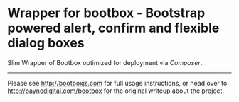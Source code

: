 # Wrapper for bootbox - Bootstrap powered alert, confirm and flexible dialog boxes

Slim Wrapper of Bootbox optimized for deployment via _Composer_.

*** 

Please see http://bootboxjs.com for full usage instructions, or head over to http://paynedigital.com/bootbox for
the original writeup about the project.
